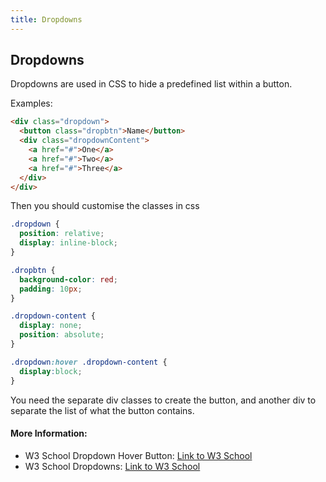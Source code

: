 ```yaml
---
title: Dropdowns
---
```


## Dropdowns

Dropdowns are used in CSS to hide a predefined list within a button.

Examples:

```html
<div class="dropdown">
  <button class="dropbtn">Name</button>
  <div class="dropdownContent">
    <a href="#">One</a>
    <a href="#">Two</a>
    <a href="#">Three</a>
  </div>
</div>
```
Then you should customise the classes in css

```css
.dropdown {
  position: relative;
  display: inline-block;
}

.dropbtn {
  background-color: red;
  padding: 10px;
}

.dropdown-content {
  display: none;
  position: absolute;
}

.dropdown:hover .dropdown-content {
  display:block;
}
```

You need the separate div classes to create the button, and another div to separate the list of what the button contains.

#### More Information:
<!-- Please add any articles you think might be helpful to read before writing the article -->
* W3 School Dropdown Hover Button: <a href="https://www.w3schools.com/howto/howto_css_dropdown.asp">Link to W3 School</a>
* W3 School Dropdowns: <a href="https://www.w3schools.com/css/css_dropdowns.asp">Link to W3 School</a>
